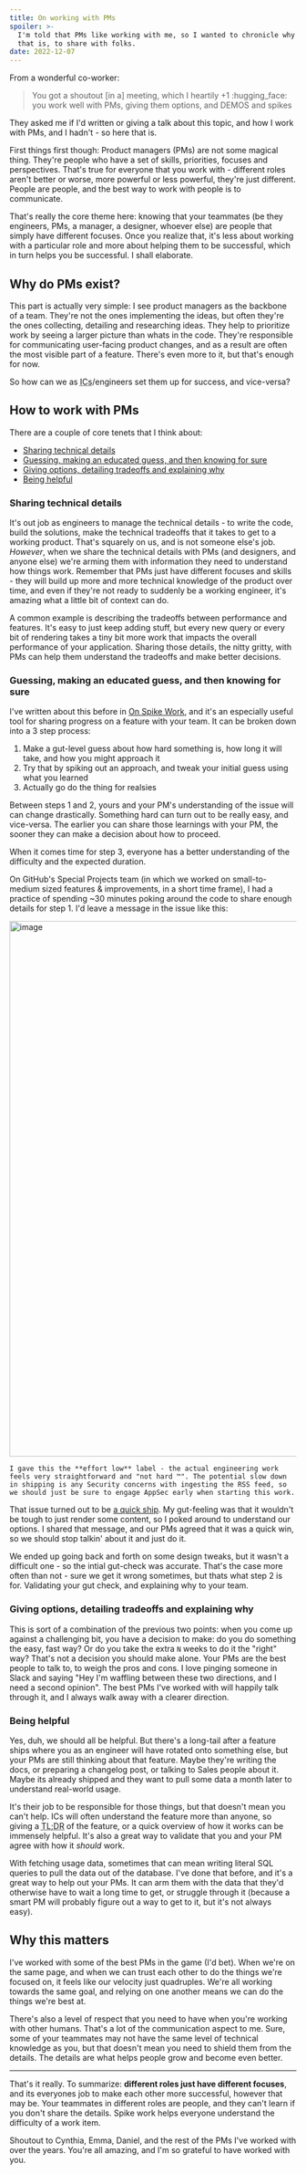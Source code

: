 ```yaml
---
title: On working with PMs
spoiler: >-
  I'm told that PMs like working with me, so I wanted to chronicle why I think
  that is, to share with folks.
date: 2022-12-07
---
```


From a wonderful co-worker:

> You got a shoutout [in a] meeting, which I heartily +1 :hugging_face:
> you work well with PMs, giving them options, and DEMOS and spikes

They asked me if I'd written or giving a talk about this topic, and how I work with PMs, and I hadn't - so here that is.

First things first though: Product managers (PMs) are not some magical thing. They're people who have a set of skills, priorities, focuses and perspectives. That's true for everyone that you work with - different roles aren't better or worse, more powerful or less powerful, they're just different. People are people, and the best way to work with people is to communicate.

That's really the core theme here: knowing that your teammates (be they engineers, PMs, a manager, a designer, whoever else) are people that simply have different focuses. Once you realize that, it's less about working with a particular role and more about helping them to be successful, which in turn helps you be successful. I shall elaborate.

## Why do PMs exist?

This part is actually very simple: I see product managers as the backbone of a team. They're not the ones implementing the ideas, but often they're the ones collecting, detailing and researching ideas. They help to prioritize work by seeing a larger picture than whats in the code. They're responsible for communicating user-facing product changes, and as a result are often the most visible part of a feature. There's even more to it, but that's enough for now.

So how can we as <abbr title="Individual Contributors">ICs</abbr>/engineers set them up for success, and vice-versa?

## How to work with PMs

There are a couple of core tenets that I think about:

- [Sharing technical details](#sharing-technical-details)
- [Guessing, making an educated guess, and then knowing for sure](#guessing-making-an-educated-guess-and-then-knowing-for-sure)
- [Giving options, detailing tradeoffs and explaining why](#giving-options-detailing-tradeoffs-and-explaining-why)
- [Being helpful](#being-helpful)

### Sharing technical details

It's out job as engineers to manage the technical details - to write the code, build the solutions, make the technical tradeoffs that it takes to get to a working product. That's squarely on us, and is not someone else's job. _However_, when we share the technical details with PMs (and designers, and anyone else) we're arming them with information they need to understand how things work. Remember that PMs just have different focuses and skills - they will build up more and more technical knowledge of the product over time, and even if they're not ready to suddenly be a working engineer, it's amazing what a little bit of context can do.

A common example is describing the tradeoffs between performance and features. It's easy to just keep adding stuff, but every new query or every bit of rendering takes a tiny bit more work that impacts the overall performance of your application. Sharing those details, the nitty gritty, with PMs can help them understand the tradeoffs and make better decisions.

### Guessing, making an educated guess, and then knowing for sure

I've written about this before in [On Spike Work](/posts/on-spike-work), and it's an especially useful tool for sharing progress on a feature with your team. It can be broken down into a 3 step process:

1. Make a gut-level guess about how hard something is, how long it will take, and how you might approach it
2. Try that by spiking out an approach, and tweak your initial guess using what you learned
3. Actually go do the thing for realsies

Between steps 1 and 2, yours and your PM's understanding of the issue will can change drastically. Something hard can turn out to be really easy, and vice-versa. The earlier you can share those learnings with your PM, the sooner they can make a decision about how to proceed.

When it comes time for step 3, everyone has a better understanding of the difficulty and the expected duration.

On GitHub's Special Projects team (in which we worked on small-to-medium sized features & improvements, in a short time frame), I had a practice of spending ~30 minutes poking around the code to share enough details for step 1. I'd leave a message in the issue like this:

<img width="939" alt="image" src="https://user-images.githubusercontent.com/10660468/206308183-f136784a-8877-48ce-8af2-5acb46d282c8.png">

```
I gave this the **effort low** label - the actual engineering work feels very straightforward and "not hard ™️". The potential slow down in shipping is any Security concerns with ingesting the RSS feed, so we should just be sure to engage AppSec early when starting this work.
```

That issue turned out to be [a quick ship](https://github.blog/changelog/2022-05-11-changelog-summarized-on-user-dashboards/). My gut-feeling was that it wouldn't be tough to just render some content, so I poked around to understand our options. I shared that message, and our PMs agreed that it was a quick win, so we should stop talkin' about it and just do it.

We ended up going back and forth on some design tweaks, but it wasn't a difficult one - so the intial gut-check was accurate. That's the case more often than not - sure we get it wrong sometimes, but thats what step 2 is for. Validating your gut check, and explaining why to your team.

### Giving options, detailing tradeoffs and explaining why

This is sort of a combination of the previous two points: when you come up against a challenging bit, you have a decision to make: do you do something the easy, fast way? Or do you take the extra `N` weeks to do it the "right" way? That's not a decision you should make alone. Your PMs are the best people to talk to, to weigh the pros and cons. I love pinging someone in Slack and saying "Hey I'm waffling between these two directions, and I need a second opinion". The best PMs I've worked with will happily talk through it, and I always walk away with a clearer direction.

### Being helpful

Yes, duh, we should all be helpful. But there's a long-tail after a feature ships where you as an engineer will have rotated onto something else, but your PMs are still thinking about that feature. Maybe they're writing the docs, or preparing a changelog post, or talking to Sales people about it. Maybe its already shipped and they want to pull some data a month later to understand real-world usage.

It's their job to be responsible for those things, but that doesn't mean you can't help. ICs will often understand the feature more than anyone, so giving a <abbr title="Too long, didn't read">TL;DR</abbr> of the feature, or a quick overview of how it works can be immensely helpful. It's also a great way to validate that you and your PM agree with how it _should_ work.

With fetching usage data, sometimes that can mean writing literal SQL queries to pull the data out of the database. I've done that before, and it's a great way to help out your PMs. It can arm them with the data that they'd otherwise have to wait a long time to get, or struggle through it (because a smart PM will probably figure out a way to get to it, but it's not always easy).

## Why this matters

I've worked with some of the best PMs in the game (I'd bet). When we're on the same page, and when we can trust each other to do the things we're focused on, it feels like our velocity just quadruples. We're all working towards the same goal, and relying on one another means we can do the things we're best at.

There's also a level of respect that you need to have when you're working with other humans. That's a lot of the communication aspect to me. Sure, some of your teammates may not have the same level of technical knowledge as you, but that doesn't mean you need to shield them from the details. The details are what helps people grow and become even better.

---

That's it really. To summarize: **different roles just have different focuses**, and its everyones job to make each other more successful, however that may be. Your teammates in different roles are people, and they can't learn if you don't share the details. Spike work helps everyone understand the difficulty of a work item.

Shoutout to Cynthia, Emma, Daniel, and the rest of the PMs I've worked with over the years. You're all amazing, and I'm so grateful to have worked with you.
